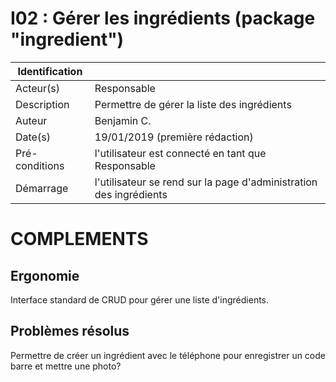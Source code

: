 # I02 : Gérer les ingrédients (package "ingredient")

|Identification | |
|-|-|
|Acteur(s) | Responsable |
|Description | Permettre de gérer la liste des ingrédients |
|Auteur | Benjamin C. |
|Date(s) | 19/01/2019 (première rédaction) |
|Pré-conditions | l'utilisateur est connecté en tant que Responsable |
|Démarrage | l'utilisateur se rend sur la page d'administration des ingrédients|

# COMPLEMENTS

## Ergonomie 

Interface standard de CRUD pour gérer une liste d'ingrédients.

## Problèmes résolus 

Permettre de créer un ingrédient avec le téléphone pour enregistrer un code barre et mettre une photo?